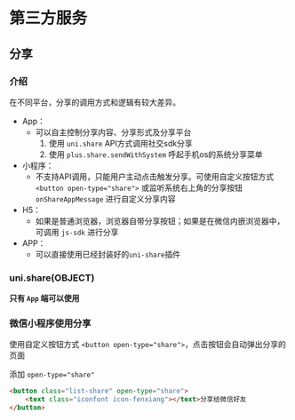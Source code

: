 # 第三方服务

## 分享

### 介绍

在不同平台，分享的调用方式和逻辑有较大差异。

- App：
  - 可以自主控制分享内容、分享形式及分享平台
    1. 使用 `uni.share` API方式调用社交sdk分享
    2. 使用 `plus.share.sendWithSystem` 呼起手机os的系统分享菜单
- 小程序：
  - 不支持API调用，只能用户主动点击触发分享。可使用自定义按钮方式 `<button open-type="share">` 或监听系统右上角的分享按钮 `onShareAppMessage` 进行自定义分享内容
- H5：
  - 如果是普通浏览器，浏览器自带分享按钮；如果是在微信内嵌浏览器中，可调用 `js-sdk` 进行分享
- APP：
  - 可以直接使用已经封装好的`uni-share`插件

### uni.share(OBJECT)

**只有 `App` 端可以使用**

### 微信小程序使用分享

使用自定义按钮方式 `<button open-type="share">`，点击按钮会自动弹出分享的页面

添加 `open-type="share"`

```html
<button class="list-share" open-type="share">
	<text class="iconfont icon-fenxiang"></text>分享给微信好友
</button>
```
